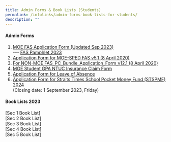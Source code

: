```yaml
---
title: Admin Forms & Book Lists (Students)
permalink: /infolinks/admin-forms-book-lists-for-students/
description: ""
---
```

#### **Admin Forms**
1. [MOE FAS Application Form (Updated Sep 2023)](/files/admin%20form1.pdf)
<br> ---&nbsp;[FAS Pamphlet 2023](/files/admin%20form2.pdf)<br>
2. [Application Form for MOE-SPED FAS v5.1 (8 April 2020)](/files/admin%20form3.pdf)<br>
3. [For NON-MOE FAS\_PC\_Bundle\_Application\_Form\_v12.1 (8 April 2020)](/files/admin%20form4.pdf)<br>
4. [MOE Student GPA NTUC Insurance Claim Form](/files/admin%20form5.pdf)<br>
5. [Application Form for Leave of Absence](/files/loaform.pdf)<br>
6. [Application Form for Straits Times School Pocket Money Fund (STSPMF) 2024](/files/stspmf%20form_cycle%201_%202024.pdf) <br>(Closing date: 1 September 2023, Friday)


#### **Book Lists 2023**
[Sec 1 Boo[](/files/sec1booklist2024.pdf)k List]<br>
[Sec 2 Book L[](/files/sec2booklist2024.pdf)ist]<br>
[Sec 3 Book [](/files/sec3booklist2024.pdf)List]<br>
[Sec 4 Boo[](/files/sec4booklist2024.pdf)k List]<br>
[Sec 5 Book [](/files/sec5(na)booklist2024.pdf)List]